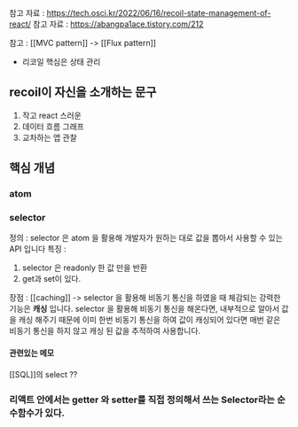 참고 자료 : https://tech.osci.kr/2022/06/16/recoil-state-management-of-react/
참고 자료 : https://abangpa1ace.tistory.com/212

참고 : [[MVC pattern]] -> [[Flux pattern]] 

- 리코일 핵심은 상태 관리 


## recoil이 자신을 소개하는 문구
1. 작고 react 스러운
2. 데이터 흐름 그래프
3. 교차하는 앱 관찰

## 핵심 개념
### atom
### selector
정의 : selector 은 atom 을 활용해 개발자가 원하는 대로 값을 뽑아서 사용할 수 있는 API 입니다
특징 : 
1. selector 은 readonly 한 값 만을 반환
2. get과 set이 있다.

장점 : [[caching]] -> selector 을 활용해 비동기 통신을 하였을 때 체감되는 강력한 기능은 **캐싱** 입니다. selector 을 활용해 비동기 통신을 해온다면, 내부적으로 알아서 값을 캐싱 해주기 때문에 이미 한번 비동기 통신을 하여 값이 캐싱되어 있다면 매번 같은 비동기 통신을 하지 않고 캐싱 된 값을 추적하여 사용합니다.

#### 관련있는 메모
[[SQL]]의 select ??




### 리액트 안에서는 getter 와 setter를 직접 정의해서 쓰는 Selector라는 순수함수가 있다. 

